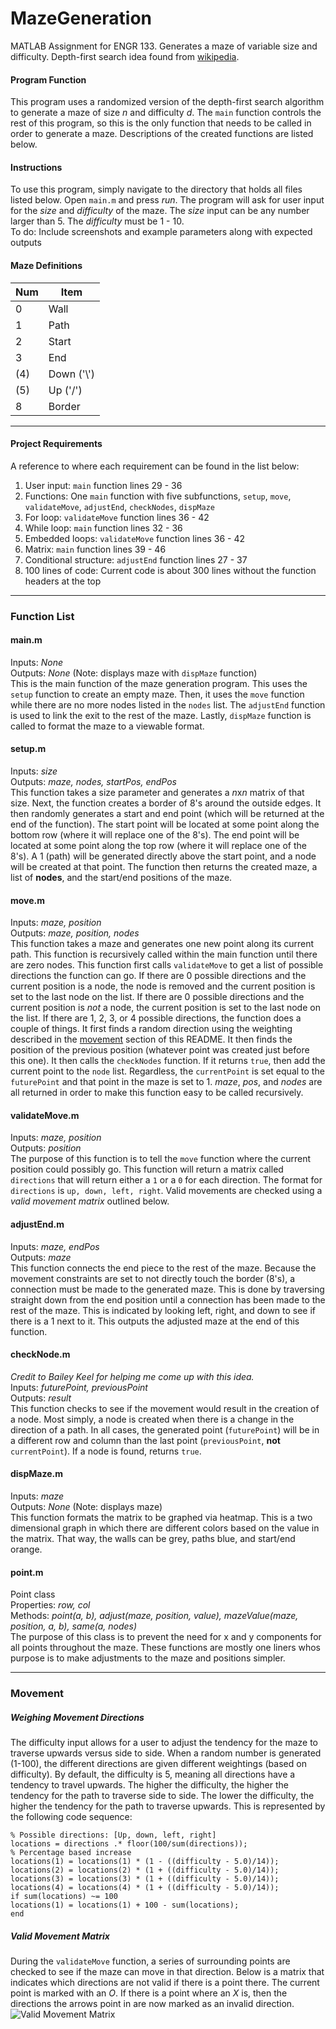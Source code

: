# MazeGeneration
MATLAB Assignment for ENGR 133. Generates a maze of variable size and difficulty. Depth-first search idea found from [wikipedia](https://en.wikipedia.org/wiki/Maze_generation_algorithm).

#### Program Function
This program uses a randomized version of the depth-first search algorithm to generate a maze of size *n* and difficulty *d*. The `main` function controls the rest of this program, so this is the only function that needs to be called in order to generate a maze. Descriptions of the created functions are listed below.

#### Instructions
To use this program, simply navigate to the directory that holds all files listed below. Open `main.m` and press *run*. The program will ask for user input for the *size* and *difficulty* of the maze. The *size* input can be any number larger than 5. The *difficulty* must be 1 - 10. \
To do: Include screenshots and example parameters along with expected outputs

#### Maze Definitions
Num | Item
--- | ---
0 | Wall
1 | Path
2 | Start
3 | End
(4) | Down (\'\\\')
(5) | Up (\'/\')
8 | Border

---

#### Project Requirements
A reference to where each requirement can be found in the list below:
1. User input: `main` function lines 29 - 36
2. Functions: One `main` function with five subfunctions, `setup`, `move`, `validateMove`, `adjustEnd`, `checkNodes`, `dispMaze`
3. For loop: `validateMove` function lines 36 - 42
4. While loop: `main` function lines 32 - 36
5. Embedded loops: `validateMove` function lines 36 - 42
6. Matrix: `main` function lines 39 - 46
7. Conditional structure: `adjustEnd` function lines 27 - 37
8. 100 lines of code: Current code is about 300 lines without the function headers at the top

---

### Function List
#### main.m
Inputs: *None* \
Outputs: *None* (Note: displays maze with `dispMaze` function) \
This is the main function of the maze generation program. This uses the `setup` function to create an empty maze. Then, it uses the `move` function while there are no more nodes listed in the `nodes` list. The `adjustEnd` function is used to link the exit to the rest of the maze. Lastly, `dispMaze` function is called to format the maze to a viewable format.
#### setup.m
Inputs: *size* \
Outputs: *maze, nodes, startPos, endPos* \
This function takes a size parameter and generates a *n*x*n* matrix of that size. Next, the function creates a border of 8's around the outside edges. It then randomly generates a start and end point (which will be returned at the end of the function). The start point will be located at some point along the bottom row (where it will replace one of the 8's). The end point will be located at some point along the top row (where it will replace one of the 8's). A 1 (path) will be generated directly above the start point, and a node will be created at that point. The function then returns the created maze, a list of **nodes**, and the start/end positions of the maze.
#### move.m
Inputs: *maze, position* \
Outputs: *maze, position, nodes* \
This function takes a maze and generates one new point along its current path. This function is recursively called within the main function until there are zero nodes. This function first calls `validateMove` to get a list of possible directions the function can go. If there are 0 possible directions and the current position is a node, the node is removed and the current position is set to the last node on the list. If there are 0 possible directions and the current position is *not* a node, the current position is set to the last node on the list. If there are 1, 2, 3, or 4 possible directions, the function does a couple of things. It first finds a random direction using the weighting described in the [movement](https://github.com/RyanSchw/MazeGeneration#movement) section of this README. It then finds the position of the previous position (whatever point was created just before this one). It then calls the `checkNodes` function. If it returns `true`, then add the current point to the `node` list. Regardless, the `currentPoint` is set equal to the `futurePoint` and that point in the maze is set to 1. *maze*, *pos*, and *nodes* are all returned in order to make this function easy to be called recursively.
#### validateMove.m
Inputs: *maze, position* \
Outputs: *position* \
The purpose of this function is to tell the `move` function where the current position could possibly go. This function will return a matrix called `directions` that will return either a `1` or a `0` for each direction. The format for `directions`	 is `up, down, left, right`. Valid movements are checked using a *valid movement matrix* outlined below.
#### adjustEnd.m
Inputs: *maze, endPos* \
Outputs: *maze* \
This function connects the end piece to the rest of the maze. Because the movement constraints are set to not directly touch the border (8's), a connection must be made to the generated maze. This is done by traversing straight down from the end position until a connection has been made to the rest of the maze. This is indicated by looking left, right, and down to see if there is a 1 next to it. This outputs the adjusted maze at the end of this function.
#### checkNode.m
*Credit to Bailey Keel for helping me come up with this idea.* \
Inputs: *futurePoint, previousPoint* \
Outputs: *result* \
This function checks to see if the movement would result in the creation of a node. Most simply, a node is created when there is a change in the direction of a path. In all cases, the generated point (`futurePoint`) will be in a different row and column than the last point (`previousPoint`, **not** `currentPoint`). If a node is found, returns `true`.
#### dispMaze.m
Inputs: *maze* \
Outputs: *None* (Note: displays maze) \
This function formats the matrix to be graphed via heatmap. This is a two dimensional graph in which there are different colors based on the value in the matrix. That way, the walls can be grey, paths blue, and start/end orange.
#### point.m
Point class \
Properties: *row, col* \
Methods: *point(a, b), adjust(maze, position, value), mazeValue(maze, position, a, b), same(a, nodes)* \
The purpose of this class is to prevent the need for x and y components for all points throughout the maze. These functions are mostly one liners whos purpose is to make adjustments to the maze and positions simpler.


---

### Movement
##### Weighing Movement Directions
The difficulty input allows for a user to adjust the tendency for the maze to traverse upwards versus side to side. When a random number is generated (1-100), the different directions are given different weightings (based on difficulty). By default, the difficulty is 5, meaning all directions have a tendency to travel upwards. The higher the difficulty, the higher the tendency for the path to traverse side to side. The lower the difficulty, the higher the tendency for the path to traverse upwards. This is represented by the following code sequence:
```
% Possible directions: [Up, down, left, right]
locations = directions .* floor(100/sum(directions));
% Percentage based increase
locations(1) = locations(1) * (1 - ((difficulty - 5.0)/14));
locations(2) = locations(2) * (1 + ((difficulty - 5.0)/14));
locations(3) = locations(3) * (1 + ((difficulty - 5.0)/14));
locations(4) = locations(4) * (1 + ((difficulty - 5.0)/14));
if sum(locations) ~= 100
locations(1) = locations(1) + 100 - sum(locations);
end
```
##### Valid Movement Matrix
During the `validateMove` function, a series of surrounding points are checked to see if the maze can move in that direction. Below is a matrix that indicates which directions are not valid if there is a point there. The current point is marked with an *O*. If there is a point where an *X* is, then the directions the arrows point in are now marked as an invalid direction.
![Valid Movement Matrix](https://github.com/RyanSchw/MazeGeneration/raw/master/Documentation/VMM.png "Valid Movement Matrix")
